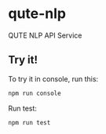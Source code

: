 # qute-nlp

QUTE NLP API Service

## Try it!

To try it in console, run this:

```bash
npm run console
```

Run test:

```bash
npm run test
```
